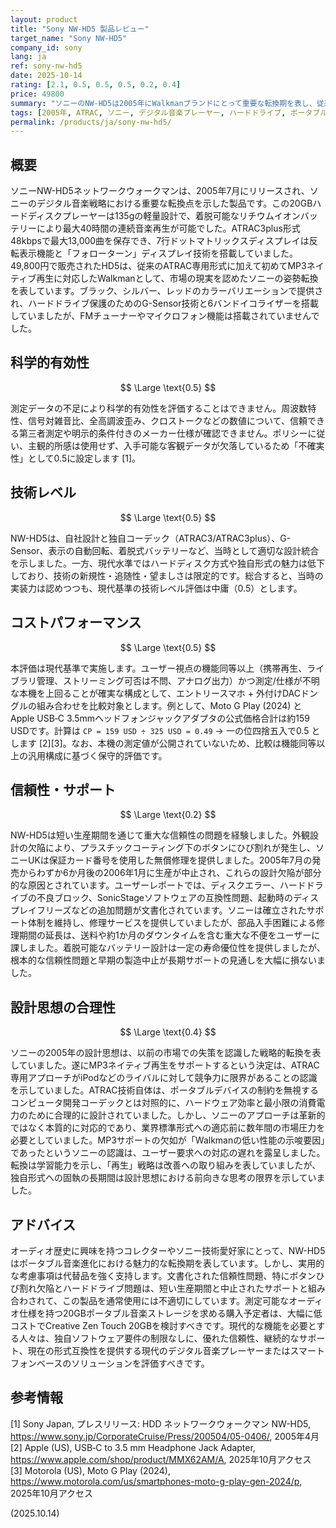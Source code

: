 ```yaml
---
layout: product
title: "Sony NW-HD5 製品レビュー"
target_name: "Sony NW-HD5"
company_id: sony
lang: ja
ref: sony-nw-hd5
date: 2025-10-14
rating: [2.1, 0.5, 0.5, 0.5, 0.2, 0.4]
price: 49800
summary: "ソニーのNW-HD5は2005年にWalkmanブランドにとって重要な転換期を表し、従来のATRAC専用形式に加えて遂にMP3ネイティブ再生に対応したが、深刻な信頼性の問題と短い製品寿命に悩まされました。"
tags: [2005年, ATRAC, ソニー, デジタル音楽プレーヤー, ハードドライブ, ポータブルミュージック]
permalink: /products/ja/sony-nw-hd5/
---
```

## 概要

ソニーNW-HD5ネットワークウォークマンは、2005年7月にリリースされ、ソニーのデジタル音楽戦略における重要な転換点を示した製品です。この20GBハードディスクプレーヤーは135gの軽量設計で、着脱可能なリチウムイオンバッテリーにより最大40時間の連続音楽再生が可能でした。ATRAC3plus形式48kbpsで最大13,000曲を保存でき、7行ドットマトリックスディスプレイは反転表示機能と「フォローターン」ディスプレイ技術を搭載していました。49,800円で販売されたHD5は、従来のATRAC専用形式に加えて初めてMP3ネイティブ再生に対応したWalkmanとして、市場の現実を認めたソニーの姿勢転換を表しています。ブラック、シルバー、レッドのカラーバリエーションで提供され、ハードドライブ保護のためのG-Sensor技術と6バンドイコライザーを搭載していましたが、FMチューナーやマイクロフォン機能は搭載されていませんでした。

## 科学的有効性

$$ \Large \text{0.5} $$

測定データの不足により科学的有効性を評価することはできません。周波数特性、信号対雑音比、全高調波歪み、クロストークなどの数値について、信頼できる第三者測定や明示的条件付きのメーカー仕様が確認できません。ポリシーに従い、主観的所感は使用せず、入手可能な客観データが欠落しているため「不確実性」として0.5に設定します [1]。

## 技術レベル

$$ \Large \text{0.5} $$

NW-HD5は、自社設計と独自コーデック（ATRAC3/ATRAC3plus）、G-Sensor、表示の自動回転、着脱式バッテリーなど、当時として適切な設計統合を示しました。一方、現代水準ではハードディスク方式や独自形式の魅力は低下しており、技術の新規性・追随性・望ましさは限定的です。総合すると、当時の実装力は認めつつも、現代基準の技術レベル評価は中庸（0.5）とします。

## コストパフォーマンス

$$ \Large \text{0.5} $$

本評価は現代基準で実施します。ユーザー視点の機能同等以上（携帯再生、ライブラリ管理、ストリーミング可否は不問、アナログ出力）かつ測定/仕様が不明な本機を上回ることが確実な構成として、エントリースマホ + 外付けDACドングルの組み合わせを比較対象とします。例として、Moto G Play (2024) と Apple USB‑C 3.5mmヘッドフォンジャックアダプタの公式価格合計は約159 USDです。計算は `CP = 159 USD ÷ 325 USD = 0.49` → 一の位四捨五入で0.5 とします [2][3]。なお、本機の測定値が公開されていないため、比較は機能同等以上の汎用構成に基づく保守的評価です。

## 信頼性・サポート

$$ \Large \text{0.2} $$

NW-HD5は短い生産期間を通じて重大な信頼性の問題を経験しました。外観設計の欠陥により、プラスチックコーティング下のボタンにひび割れが発生し、ソニーUKは保証カード番号を使用した無償修理を提供しました。2005年7月の発売からわずか6か月後の2006年1月に生産が中止され、これらの設計欠陥が部分的な原因とされています。ユーザーレポートでは、ディスクエラー、ハードドライブの不良ブロック、SonicStageソフトウェアの互換性問題、起動時のディスプレイフリーズなどの追加問題が文書化されています。ソニーは確立されたサポート体制を維持し、修理サービスを提供していましたが、部品入手困難による修理期間の延長は、送料や約1か月のダウンタイムを含む重大な不便をユーザーに課しました。着脱可能なバッテリー設計は一定の寿命優位性を提供しましたが、根本的な信頼性問題と早期の製造中止が長期サポートの見通しを大幅に損ないました。

## 設計思想の合理性

$$ \Large \text{0.4} $$

ソニーの2005年の設計思想は、以前の市場での失策を認識した戦略的転換を表していました。遂にMP3ネイティブ再生をサポートするという決定は、ATRAC専用アプローチがiPodなどのライバルに対して競争力に限界があることの認識を示していました。ATRAC技術自体は、ポータブルデバイスの制約を無視するコンピュータ開発コーデックとは対照的に、ハードウェア効率と最小限の消費電力のために合理的に設計されていました。しかし、ソニーのアプローチは革新的ではなく本質的に対応的であり、業界標準形式への適応前に数年間の市場圧力を必要としていました。MP3サポートの欠如が「Walkmanの低い性能の示唆要因」であったというソニーの認識は、ユーザー要求への対応の遅れを露呈しました。転換は学習能力を示し、「再生」戦略は改善への取り組みを表していましたが、独自形式への固執の長期間は設計思想における前向きな思考の限界を示していました。

## アドバイス

オーディオ歴史に興味を持つコレクターやソニー技術愛好家にとって、NW-HD5はポータブル音楽進化における魅力的な転換期を表しています。しかし、実用的な考慮事項は代替品を強く支持します。文書化された信頼性問題、特にボタンひび割れ欠陥とハードドライブ問題は、短い生産期間と中止されたサポートと組み合わされて、この製品を通常使用には不適切にしています。測定可能なオーディオ仕様を持つ20GBポータブル音楽ストレージを求める購入予定者は、大幅に低コストでCreative Zen Touch 20GBを検討すべきです。現代的な機能を必要とする人々は、独自ソフトウェア要件の制限なしに、優れた信頼性、継続的なサポート、現在の形式互換性を提供する現代のデジタル音楽プレーヤーまたはスマートフォンベースのソリューションを評価すべきです。

## 参考情報

[1] Sony Japan, プレスリリース: HDD ネットワークウォークマン NW-HD5, https://www.sony.jp/CorporateCruise/Press/200504/05-0406/, 2005年4月
[2] Apple (US), USB‑C to 3.5 mm Headphone Jack Adapter, https://www.apple.com/shop/product/MMX62AM/A, 2025年10月アクセス
[3] Motorola (US), Moto G Play (2024), https://www.motorola.com/us/smartphones-moto-g-play-gen-2024/p, 2025年10月アクセス

(2025.10.14)